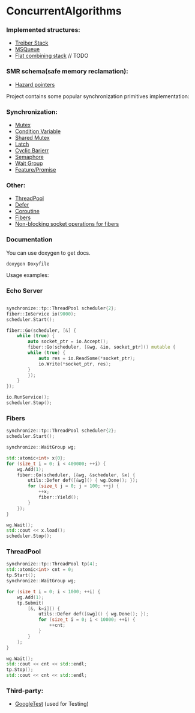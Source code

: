 # ConcurrentAlgorithms

### Implemented structures:
* [Treiber Stack](https://books.google.ru/books/about/Systems_Programming_Coping_with_Parallel.html)
* [MSQueue](https://www.cs.rochester.edu/~scott/papers/1996_PODC_queues.pdf?)
* [Flat combining stack]() // TODO
  
### SMR schema(safe memory reclamation):
* [Hazard pointers](http://erdani.org/publications/cuj-2004-12.pdf)

Project contains some popular synchronization primitives implementation:
### Synchronization:
* [Mutex](https://github.com/VTroyanGolovyan/ConcurrentAlgorithmsAndDS/blob/main/synchronize/Mutex.hpp)
* [Condition Variable](https://github.com/VTroyanGolovyan/ConcurrentAlgorithmsAndDS/blob/main/synchronize/ConditionVariable.hpp)
* [Shared Mutex](https://github.com/VTroyanGolovyan/ConcurrentAlgorithmsAndDS/blob/main/synchronize/SharedMutex.hpp)
* [Latch](https://github.com/VTroyanGolovyan/ConcurrentAlgorithmsAndDS/blob/main/synchronize/Latch.hpp)
* [Cyclic Barierr](https://github.com/VTroyanGolovyan/ConcurrentAlgorithmsAndDS/blob/main/synchronize/CyclicBarrier.hpp)
* [Semaphore](https://github.com/VTroyanGolovyan/ConcurrentAlgorithmsAndDS/blob/main/synchronize/Semaphore.hpp)
* [Wait Group](https://github.com/VTroyanGolovyan/ConcurrentAlgorithmsAndDS/blob/main/synchronize/wait_group/WaitGroup.hpp)
* [Feature/Promise](https://github.com/VTroyanGolovyan/ConcurrentAlgorithmsAndDS/blob/main/synchronize/future/)

### Other:
* [ThreadPool](https://github.com/VTroyanGolovyan/ConcurrentAlgorithmsAndDS/blob/main/synchronize/scheduler/)
* [Defer](https://github.com/VTroyanGolovyan/ConcurrentAlgorithmsAndDS/blob/main/utils/)
* [Coroutine](https://github.com/VTroyanGolovyan/ConcurrentAlgorithmsAndDS/tree/main/synchronize/coro)
* [Fibers](https://github.com/VTroyanGolovyan/ConcurrentAlgorithmsAndDS/tree/main/synchronize/fiber)
* [Non-blocking socket operations for fibers](https://github.com/VTroyanGolovyan/ConcurrentAlgorithmsAndDS/tree/main/synchronize/fiber/io)

### Documentation
You can use doxygen to get docs.
```
doxygen Doxyfile
```

Usage examples:

### Echo Server
```cpp

synchronize::tp::ThreadPool scheduler{2};
fiber::IoService io(9000);
scheduler.Start();

fiber::Go(scheduler, [&] {
    while (true) {
        auto socket_ptr = io.Accept();
        fiber::Go(scheduler, [&wg, &io, socket_ptr]() mutable {
        while (true) {
            auto res = io.ReadSome(*socket_ptr);
            io.Write(*socket_ptr, res);
        }
        });
    }
});

io.RunService();
scheduler.Stop();
```

### Fibers

```cpp
synchronize::tp::ThreadPool scheduler{2};
scheduler.Start();

synchronize::WaitGroup wg;

std::atomic<int> x{0};
for (size_t i = 0; i < 400000; ++i) {
    wg.Add(1);
    fiber::Go(scheduler, [&wg, &scheduler, &x] {
        utils::Defer def([&wg]() { wg.Done(); });
        for (size_t j = 0; j < 100; ++j) {
            ++x;
            fiber::Yield();
        }
    });
}

wg.Wait();
std::cout << x.load();
scheduler.Stop();
```

### ThreadPool
```cpp
synchronize::tp::ThreadPool tp(4);
std::atomic<int> cnt = 0;
tp.Start();
synchronize::WaitGroup wg;

for (size_t i = 0; i < 1000; ++i) {
    wg.Add(1);
    tp.Submit(
        [&, k=i]() {
            utils::Defer def([&wg]() { wg.Done(); });
            for (size_t i = 0; i < 10000; ++i) {
                ++cnt;
            }
        }
    );
}

wg.Wait();
std::cout << cnt << std::endl;
tp.Stop();
std::cout << cnt << std::endl;
```
### Third-party:
* [GoogleTest](https://github.com/google/googletest) (used for Testing)
